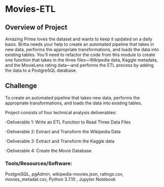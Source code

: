 # **Movies-ETL**

## **Overview of Project**
Amazing Prime loves the dataset and wants to keep it updated on a daily basis. Britta needs your help to create an automated pipeline that takes in new data, performs the appropriate transformations, and loads the data into existing tables. You’ll need to refactor the code from this module to create one function that takes in the three files—Wikipedia data, Kaggle metadata, and the MovieLens rating data—and performs the ETL process by adding the data to a PostgreSQL database.

## **Challenge**

To create an automated pipeline that takes new data, performs the appropriate transformations, and loads the data into existing tables.

Project consists of four technical analysis deliverables:

  -Deliverable 1: Write an ETL Function to Read Three Data Files
  
  -Deliverable 2: Extract and Transform the Wikipedia Data
  
  -Deliverable 3: Extract and Transform the Kaggle data
  
  -Deliverable 4: Create the Movie Database

### **Tools/Resources/Software:**
PostgreSQL, pgAdmin, wikipedia-movies.json, ratings.csv, movies_metadat.csv, Python 3.7.10 , Jupyter Notebook


